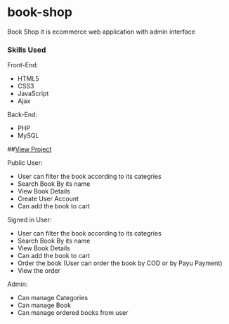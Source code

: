 # book-shop
Book Shop it is ecommerce web application with admin interface

### Skills Used

Front-End:

 - HTML5 
 - CSS3 
 - JavaScript
 - Ajax

Back-End:

- PHP
- MySQL

##[View Project](https://kumarishwetha.com/book-shop/)

Public User:

- User can filter the book according to its categries
- Search Book By its name 
- View Book Details 
- Create User Account
- Can add the book to cart


Signed in User:

- User can filter the book according to its categries
- Search Book By its name 
- View Book Details 
- Can add the book to cart
- Order the book (User can order the book by COD or by Payu Payment)
- View the order

Admin:

-  Can manage Categories
-  Can manage Book
-  Can manage ordered books from user
